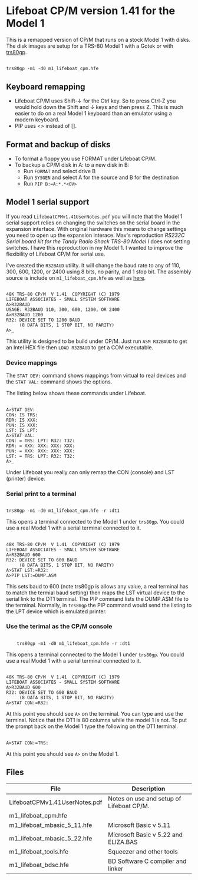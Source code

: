 # Lifeboat CP/M version 1.41 for the Model 1

This is a remapped version of CP/M that runs on a stock Model 1 with disks.
The disk images are setup for a TRS-80 Model 1 with a Gotek or with
[trs80gp](http://48k.ca/trs80gp.html).

##
	trs80gp -m1 -d0 m1_lifeboat_cpm.hfe

## Keyboard remapping

* Lifeboat CP/M uses Shift-↓ for the Ctrl key. So to press Ctrl-Z you would
  hold down the Shift and ↓ keys and then press Z. This is much easier to do on
  a real Model 1 keyboard than an emulator using a modern keyboard.
* PIP uses <> instead of [].

## Format and backup of disks

* To format a floppy you use FORMAT under Lifeboat CP/M.
* To backup a CP/M disk in A: to a new disk in B:
  * Run ```FORMAT``` and select drive B
  * Run ```SYSGEN``` and select A for the source and B for the destination
  * Run ```PIP B:=A:*.*<OV>```

## Model 1 serial support

If you read ```LifeboatCPMv1.41UserNotes.pdf``` you will note that the Model 1
serial support relies on changing the switches on the serial board in the
expansion interface. With original hardware this means to change settings you
need to open up the expansion interace. Mav's reproduction *RS232C Serial board
kit for the Tandy Radio Shack TRS-80 Model I* does not setting switches. I have
this reproduction in my Model 1. I wanted to improve the flexibility of
Lifeboat CP/M for serial use.

I've created the ```R32BAUD``` utility. It will change the baud rate to any of
110, 300, 600, 1200, or 2400 using 8 bits, no parity, and 1 stop bit. The
assembly source is include on ```m1_lifeboat_cpm.hfe``` as well as
[here](./asm/r32baud.asm).

##
	48K TRS-80 CP/M  V 1.41  COPYRIGHT (C) 1979
	LIFEBOAT ASSOCIATES - SMALL SYSTEM SOFTWARE
	A>R32BAUD
	USAGE: R32BAUD 110, 300, 600, 1200, OR 2400
	A>R32BAUD 1200
	R32: DEVICE SET TO 1200 BAUD
	     (8 DATA BITS, 1 STOP BIT, NO PARITY)
	A>_

This utility is designed to be build under CP/M. Just run ```ASM R32BAUD``` to
get an Intel HEX file then ```LOAD R32BAUD``` to get a COM executable.

### Device mappings

The ```STAT DEV:``` command shows mappings from virtual to real devices and the
```STAT VAL:``` command shows the options.

The listing below shows these commands under Lifeboat.

##
	A>STAT DEV:
	CON: IS TRS:
	RDR: IS XXX:
	PUN: IS XXX:
	LST: IS LPT:
	A>STAT VAL:
	CON: = TRS: LPT: R32: T32:
	RDR: = XXX: XXX: XXX: XXX:
	PUN: = XXX: XXX: XXX: XXX:
	LST: = TRS: LPT: R32: T32:
	A>_

Under Lifeboat you really can only remap the CON (console) and LST (printer) device.

### Serial print to a terminal

##
	trs80gp -m1 -d0 m1_lifeboat_cpm.hfe -r :dt1

This opens a terminal connected to the Model 1 under ```trs80gp```. You could
use a real Model 1 with a serial terminal connected to it.

##
	48K TRS-80 CP/M  V 1.41  COPYRIGHT (C) 1979
	LIFEBOAT ASSOCIATES - SMALL SYSTEM SOFTWARE
	A>R32BAUD 600
	R32: DEVICE SET TO 600 BAUD
	     (8 DATA BITS, 1 STOP BIT, NO PARITY)
	A>STAT LST:=R32:
	A>PIP LST:=DUMP.ASM

This sets baud to 600 (note trs80gp is allows any value, a real terminal has to
match the termial baud setting) then maps the LST virtual device to the serial
link to the DT1 terminal. The PIP command lists the DUMP.ASM file to the
terminal. Normally, in ```trs80gp``` the PIP command would send the listing to
the LPT device which is emulated printer.

### Use the terimal as the CP/M console

##
        trs80gp -m1 -d0 m1_lifeboat_cpm.hfe -r :dt1

This opens a terminal connected to the Model 1 under ```trs80gp```. You could
use a real Model 1 with a serial terminal connected to it.

##
	48K TRS-80 CP/M  V 1.41  COPYRIGHT (C) 1979
	LIFEBOAT ASSOCIATES - SMALL SYSTEM SOFTWARE
	A>R32BAUD 600
	R32: DEVICE SET TO 600 BAUD
	     (8 DATA BITS, 1 STOP BIT, NO PARITY)
	A>STAT CON:=R32:

At this point you should see ```A>``` on the terminal. You can type and use the
terminal. Notice that the DT1 is 80 columns while the model 1 is not.  To put
the prompt back on the Model 1 type the following on the DT1 terminal.

##
	A>STAT CON:=TRS:

At this point you should see ```A>``` on the Model 1.

## Files

| File | Description |
|------|-------------|
| LifeboatCPMv1.41UserNotes.pdf | Notes on use and setup of Lifeboat CP/M. |
| m1_lifeboat_cpm.hfe |
| m1_lifeboat_mbasic_5_11.hfe | Microsoft Basic v 5.11 |
| m1_lifeboat_mbasic_5_22.hfe | Microsoft Basic v 5.22 and ELIZA.BAS |
| m1_lifeboat_tools.hfe | Squeezer and other tools |
| m1_lifeboat_bdsc.hfe | BD Software C compiler and linker |
